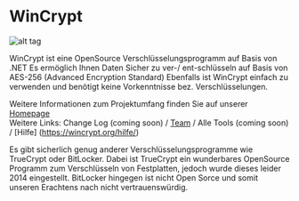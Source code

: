 # WinCrypt

![alt tag](https://wincrypt.org/wp-content/uploads/2015/08/wc-icon128.png)

WinCrypt ist eine OpenSource Verschlüsselungsprogramm auf Basis von .NET 
Es ermöglich Ihnen Daten Sicher zu ver-/ ent-schlüsseln auf Basis von AES-256 (Advanced Encryption Standard)
Ebenfalls ist WinCrypt einfach zu verwenden und benötigt keine Vorkenntnisse bez. Verschlüsselungen.

Weitere Informationen zum Projektumfang finden Sie auf unserer [Homepage](https:\\wincrypt.org)   
Weitere Links: Change Log (coming soon) / [Team](https://wincrypt.org/team/) / Alle Tools (coming soon) / [Hilfe] (https://wincrypt.org/hilfe/) 

Es gibt sicherlich genug anderer Verschlüsselungsprogramme wie TrueCrypt oder BitLocker.
Dabei ist TrueCrypt ein wunderbares OpenSource Programm zum Verschlüsseln von Festplatten, jedoch wurde dieses leider 2014 eingestellt. BitLocker hingegen ist nicht Open Sorce und somit unseren Erachtens nach nicht vertrauenswürdig.
